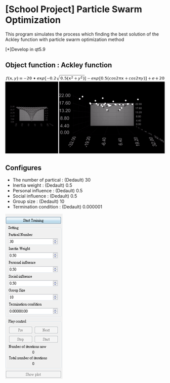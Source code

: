 # [School Project] Particle Swarm Optimization
This program simulates the process which finding the best solution of the Ackley function with particle swarm optimization method

[*]Develop in qt5.9
## Object function : Ackley function
![image](img/equ.png)
![image](img/Demo.gif)
## Configures
* The number of partical : (Dedault) 30
* Inertia weight : (Dedault) 0.5
* Personal influence : (Dedault) 0.5
* Social influence : (Dedault) 0.5
* Group size : (Dedault) 10
* Termination condition : (Dedault) 0.000001

![image](img/config.PNG)
